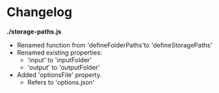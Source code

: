 # Changelog

**./storage-paths.js**
* Renamed function from 'defineFolderPaths'to 'defineStoragePaths'
* Renamed existing properties:
	* 'input' to 'inputFolder'
	* 'output' to 'outputFolder'
* Added 'optionsFile' property.
	* Refers to 'options.json'
